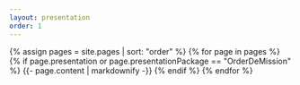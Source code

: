 ```yaml
---
layout: presentation
order: 1
---
```


{% assign pages = site.pages | sort: "order" %}
{% for page in pages %}
 {% if page.presentation or page.presentationPackage == "OrderDeMission" %}
    {{- page.content | markdownify -}}
  {% endif %}
{% endfor %}